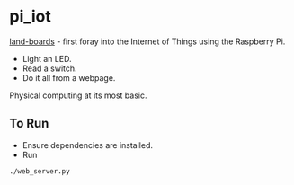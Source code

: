 pi_iot
======

[land-boards](http://land-boards.com) - first foray into the Internet of Things using the Raspberry Pi.

* Light an LED.
* Read a switch.
* Do it all from a webpage.

Physical computing at its most basic.

## To Run
 - Ensure dependencies are installed.
 - Run
```
./web_server.py
```
